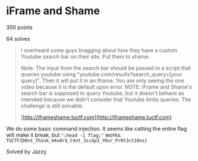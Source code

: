 # iFrame and Shame
300 points

64 solves

>I overheard some guys bragging about how they have a custom Youtube search bar on their site. Put them to shame.
>
>Note: The input from the search bar should be passed to a script that queries youtube using "youtube.com/results?search_query=[your query]". Then it will put it in an iframe. You are only seeing the one video because it is the default upon error.
>NOTE: iFrame and Shame's search bar is supposed to query Youtube, but it doesn't behave as intended because we didn't consider that Youtube limits queries. The challenge is still solvable.
>	
>[http://iframeshame.tuctf.com](http://iframeshame.tuctf.com)

We do some basic command injection. It seems like catting the entire flag will make it break, but `";head -1 flag;"` works. `TUCTF{D0nt_Th1nk_H4x0r$_C4nt_3sc4p3_Y0ur_Pr0t3ct10ns}`

Solved by Jazzy

